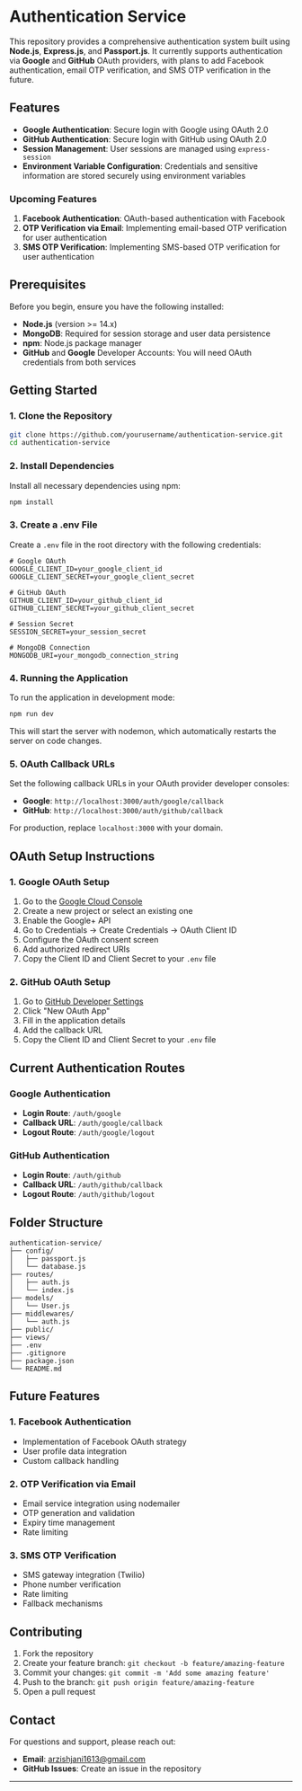 # Authentication Service

This repository provides a comprehensive authentication system built using **Node.js**, **Express.js**, and **Passport.js**. It currently supports authentication via **Google** and **GitHub** OAuth providers, with plans to add Facebook authentication, email OTP verification, and SMS OTP verification in the future.

## Features

- **Google Authentication**: Secure login with Google using OAuth 2.0
- **GitHub Authentication**: Secure login with GitHub using OAuth 2.0
- **Session Management**: User sessions are managed using `express-session`
- **Environment Variable Configuration**: Credentials and sensitive information are stored securely using environment variables
  
### Upcoming Features
1. **Facebook Authentication**: OAuth-based authentication with Facebook
2. **OTP Verification via Email**: Implementing email-based OTP verification for user authentication
3. **SMS OTP Verification**: Implementing SMS-based OTP verification for user authentication

## Prerequisites

Before you begin, ensure you have the following installed:

- **Node.js** (version >= 14.x)
- **MongoDB**: Required for session storage and user data persistence
- **npm**: Node.js package manager
- **GitHub** and **Google** Developer Accounts: You will need OAuth credentials from both services

## Getting Started

### 1. Clone the Repository

```bash
git clone https://github.com/yourusername/authentication-service.git
cd authentication-service
```

### 2. Install Dependencies

Install all necessary dependencies using npm:

```bash
npm install
```

### 3. Create a .env File

Create a `.env` file in the root directory with the following credentials:

```env
# Google OAuth
GOOGLE_CLIENT_ID=your_google_client_id
GOOGLE_CLIENT_SECRET=your_google_client_secret

# GitHub OAuth
GITHUB_CLIENT_ID=your_github_client_id
GITHUB_CLIENT_SECRET=your_github_client_secret

# Session Secret
SESSION_SECRET=your_session_secret

# MongoDB Connection
MONGODB_URI=your_mongodb_connection_string
```

### 4. Running the Application

To run the application in development mode:

```bash
npm run dev
```

This will start the server with nodemon, which automatically restarts the server on code changes.

### 5. OAuth Callback URLs

Set the following callback URLs in your OAuth provider developer consoles:

- **Google**: `http://localhost:3000/auth/google/callback`
- **GitHub**: `http://localhost:3000/auth/github/callback`

For production, replace `localhost:3000` with your domain.

## OAuth Setup Instructions

### 1. Google OAuth Setup

1. Go to the [Google Cloud Console](https://console.cloud.google.com/)
2. Create a new project or select an existing one
3. Enable the Google+ API
4. Go to Credentials → Create Credentials → OAuth Client ID
5. Configure the OAuth consent screen
6. Add authorized redirect URIs
7. Copy the Client ID and Client Secret to your `.env` file

### 2. GitHub OAuth Setup

1. Go to [GitHub Developer Settings](https://github.com/settings/developers)
2. Click "New OAuth App"
3. Fill in the application details
4. Add the callback URL
5. Copy the Client ID and Client Secret to your `.env` file

## Current Authentication Routes

### Google Authentication
- **Login Route**: `/auth/google`
- **Callback URL**: `/auth/google/callback`
- **Logout Route**: `/auth/google/logout`

### GitHub Authentication
- **Login Route**: `/auth/github`
- **Callback URL**: `/auth/github/callback`
- **Logout Route**: `/auth/github/logout`

## Folder Structure

```
authentication-service/
├── config/
│   ├── passport.js
│   └── database.js
├── routes/
│   ├── auth.js
│   └── index.js
├── models/
│   └── User.js
├── middlewares/
│   └── auth.js
├── public/
├── views/
├── .env
├── .gitignore
├── package.json
└── README.md
```

## Future Features

### 1. Facebook Authentication
- Implementation of Facebook OAuth strategy
- User profile data integration
- Custom callback handling

### 2. OTP Verification via Email
- Email service integration using nodemailer
- OTP generation and validation
- Expiry time management
- Rate limiting

### 3. SMS OTP Verification
- SMS gateway integration (Twilio)
- Phone number verification
- Rate limiting
- Fallback mechanisms

## Contributing

1. Fork the repository
2. Create your feature branch: `git checkout -b feature/amazing-feature`
3. Commit your changes: `git commit -m 'Add some amazing feature'`
4. Push to the branch: `git push origin feature/amazing-feature`
5. Open a pull request

## Contact

For questions and support, please reach out:
- **Email**: arzishjani1613@gmail.com
- **GitHub Issues**: Create an issue in the repository

---

